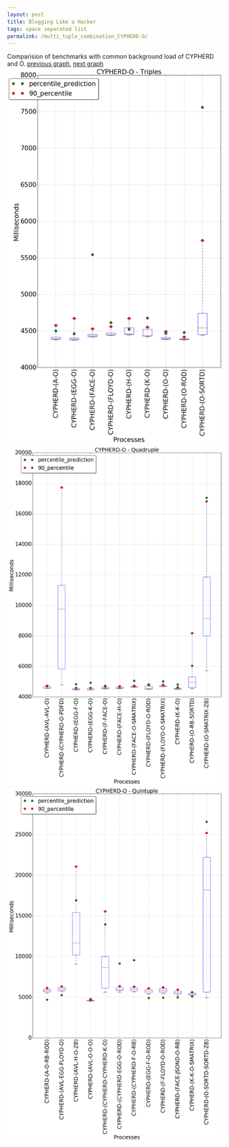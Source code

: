 ```yaml
---
layout: post
title: Blogging Like a Hacker
tags: space separated list
permalink: /multi_tuple_combination_CYPHERD-O/
---
```


Comparision of benchmarks with common background load of CYPHERD and O.
[previous graph](../multi_tuple_combination_CYPHERD-K/), [next graph](../multi_tuple_combination_CYPHERD-PDFD/)
<img src="./images/triple/CYPHERD/CYPHERD-O_box.png" alt="graph figure"><img src="./images/quadruple/CYPHERD/CYPHERD-O_box.png" alt="graph figure"><img src="./images/quintuple/CYPHERD/CYPHERD-O_box.png" alt="graph figure">